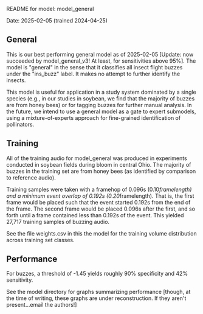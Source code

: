 README for model: model_general

Date: 2025-02-05 (trained 2024-04-25)

## General
This is our best performing general model as of 2025-02-05 \[Update: now succeeded by model_general_v3! At least, for sensitivities above 95%\]. The model is "general" in the sense that it classifies all insect flight buzzes under the "ins_buzz" label. It makes no attempt to further identify the insects.

This model is useful for application in a study system dominated by a single species (e.g., in our studies in soybean, we find that the majority of buzzes are from honey bees) or for tagging buzzes for further manual analysis. In the future, we intend to use a general model as a gate to expert submodels, using a mixture-of-experts approach for fine-grained identification of pollinators.

## Training
All of the training audio for model_general was produced in experiments conducted in soybean fields during bloom in central Ohio. The majority of buzzes in the training set are from honey bees (as identified by comparison to reference audio).

Training samples were taken with a framehop of 0.096s (0.10*framelength) and a minimum event overlap of 0.192s (0.20*framelength). That is, the first frame would be placed such that the event started 0.192s from the end of the frame. The second frame would be placed 0.096s after the first, and so forth until a frame contained less than 0.192s of the event. This yielded 27,717 training samples of buzzing audio.

See the file weights.csv in this the model for the training volume distribution across training set classes.


## Performance
For buzzes, a threshold of -1.45 yields roughly 90% specificity and 42% sensitivity.

See the model directory for graphs summarizing performance \[though, at the time of writing, these graphs are under reconstruction. If they aren't present...email the authors!\]
